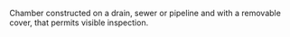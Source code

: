 ﻿Chamber constructed on a drain, sewer or pipeline and with a removable cover, that permits visible inspection.